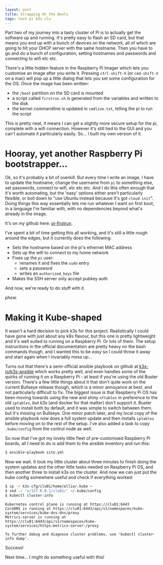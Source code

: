 ```yaml
---
layout: post
title: Strapping On the Boots
tags: tech pi k8s clu
---
```


Part two of my journey into a tasty cluster of Pi is to actually get the software up and running. It's pretty easy to
flash an SD card, but that means you end up with a bunch of devices on the network, all of which are going to hit your
DHCP server with the same hostname. Then you have to go and do a bunch of configuration, setting hostnames and passwords
and connecting to wifi etc etc.

There's a little hidden feature in the Raspberry Pi Imager which lets you customise an image after you write it. Pressing
`ctrl-shift-X` (or `cmd-shift-X` on a mac) will pop up a little dialog that lets you set some configuration for the OS.
Once the image has been written:

- the `/boot` partition on the SD card is mounted
- a script called `firstrun.sh` is generated from the variables and written to the disk
- the kernel commandline is updated in `cmdline.txt`, telling the pi to run the script

This is pretty neat, it means I can get a slightly more secure setup for the pi, complete with a wifi connection. However
it's still tied to the GUI and you can't automate it particularly easily. So... I built my own version of it.


# Hooray, yet another Raspberry Pi bootstrapper...

Ok, so it's probably a bit of overkill. But every time I write an image, I have to update the hostname, change the username
from `pi` to something else, set passwords, connect to wifi, etc etc etc. And I do this often enough that it's worth automating,
but the 'easy' options either aren't particularly flexible, or boil down to "use Ubuntu instead because it's got `cloud-init`".
Doing things this way essentially lets me run whatever I want on first boot, in a language I'm familiar with, with no dependencies
beyond what's already in the image.

It's on my github here: [pi-firstrun](https://github.com/eltariel/pi-firstrun).

I've spent a bit of time getting this all working, and it's still a little rough around the edges, but it currently does the
following:

- Sets the hostname based on the pi's ethernet MAC address
- Sets up the wifi to connect to my home network
- Fixes up the `pi` user:
  - renames it and fixes the `sudo` entry
  - sets a password
  - writes an `authorized_keys` file
- Makes the SSH server only accept pubkey auth

And now, we're ready to do stuff with it.

_*phew.*_


# Making it Kube-shaped

It wasn't a hard decision to pick k3s for this project. Realistically I could have gone with just about any k8s flavour, but
this one is pretty lightweight and it's well suited to running on a Raspberry Pi. Or lots of them. The setup instructions in the
official documentation are pretty heavy on the bash commands though, and I wanted this to be _easy_ so I could throw it away and
start again when I invariably mess up...

Turns out that there's a semi-official ansible playbook on github at [k3s-io/k3s-ansible](https://github.com/k3s-io/k3s-ansible)
which works pretty well, and even handles some of the quirks of running it on a Raspberry Pi - at least if you're using the old
Buster version. There's a few little things about it that don't quite work on the current Bullseye release though, which is a
minor annoyance at best, and not particularly difficult to fix. The biggest issue is that Raspberry Pi OS has been moving towards
using the new and shiny `nftables` in preference to the old `iptables`, but k3s (and docker for that matter) don't support it.
Buster used to install both by default, and it was simple to switch between them, but it's missing on Bullseye. One minor patch
later, and my local copy of the ansible playbook now does a full system update and then installs `iptables` before moving on to
the rest of the setup. I've also added a task to copy `.kube/config` from the control node as well.

So now that I've got my lovely little fleet of pre-customised Raspberry Pi boards, all I need to do is add them to the ansible
inventory and run this:

```bash
$ ansible-playbook site.yml
```

Now we wait. It took my little cluster about three minutes to finish doing the system updates and the other little tasks needed on 
Raspberry Pi OS, and then another three to install k3s on the cluster. And now we can just put the kube config somewhere useful and
check if everything worked:

```bash
$ cp -r k3s-cfg/clu01/home/ellie/.kube ~
$ sed -i 's/127.0.0.1/clu01/' ~/.kube/config
$ kubectl cluster-info
```

```
Kubernetes control plane is running at https://clu01:6443
CoreDNS is running at https://clu01:6443/api/v1/namespaces/kube-system/services/kube-dns:dns/proxy
Metrics-server is running at https://clu01:6443/api/v1/namespaces/kube-system/services/https:metrics-server:/proxy

To further debug and diagnose cluster problems, use 'kubectl cluster-info dump'.
```

Success!

Next time... I might do something useful with this!
